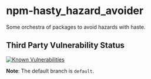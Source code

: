 # npm-hasty_hazard_avoider
Some orchestra of packages to avoid hazards with haste.

## Third Party Vulnerability Status
[![Known Vulnerabilities](https://snyk.io/test/github/sthagen/npm-hasty_hazard_avoider/badge.svg?targetFile=package.json)](https://snyk.io/test/github/sthagen/npm-hasty_hazard_avoider?targetFile=package.json)

**Note**: The default branch is `default`.
